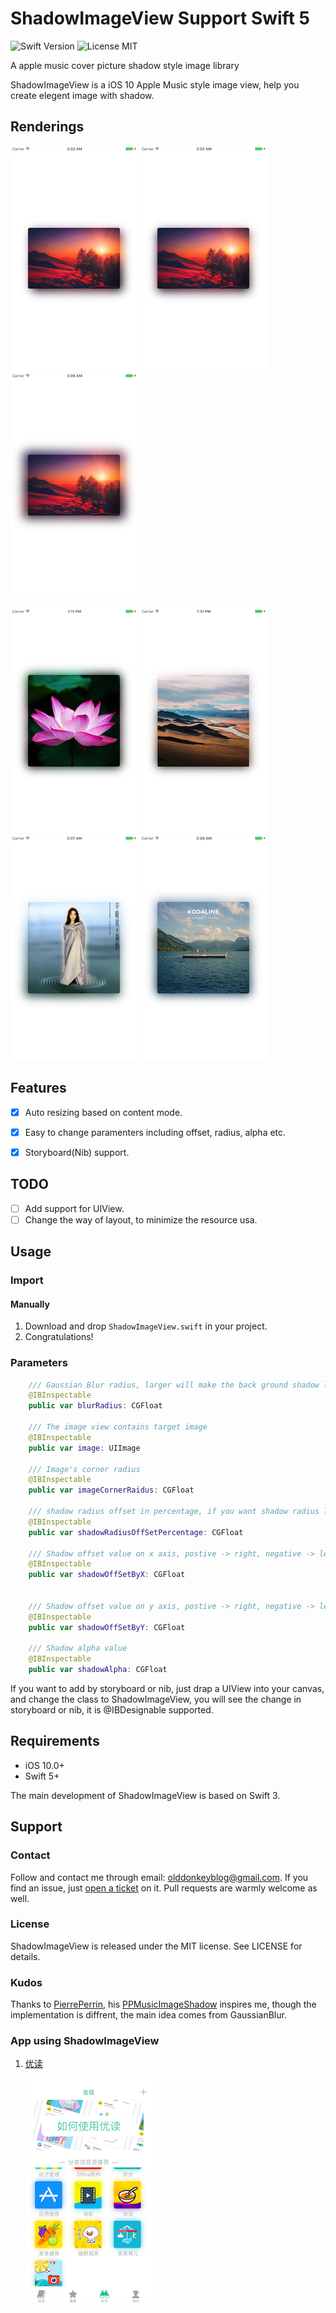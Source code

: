 # ShadowImageView Support Swift 5

![Swift Version](https://img.shields.io/badge/Swift-5.0-orange.svg) 
![License MIT](https://img.shields.io/badge/License-MIT-lightgrey.svg) 

A apple music cover picture shadow style image library

ShadowImageView is a iOS 10 Apple Music style image view, help you create elegent image with shadow.


## Renderings

![ShadowOffsetRight](Screenshots/Rightoffset.png) ![Nooffset](Screenshots/NoOffset.png) ![largeRadius](Screenshots/largeRadius.png) 

![lotus](Screenshots/lotus.png) ![Mountain](Screenshots/Mountain.png) ![CD1](Screenshots/CD1.png) ![CD2](Screenshots/CD2.png)


## Features

- [x] Auto resizing based on content mode.
- [x] Easy to change paramenters including offset, radius, alpha etc.
- [x] Storyboard(Nib) support.


## TODO

- [ ] Add support for UIView.
- [ ] Change the way of layout, to minimize the resource usa.

## Usage


### Import

#### Manually
1. Download and drop ```ShadowImageView.swift``` in your project.  
2. Congratulations!

### Parameters

```swift
    /// Gaussian Blur radius, larger will make the back ground shadow lighter (warning: do not set it too large, 2 or 3 for most cases)
    @IBInspectable
    public var blurRadius: CGFloat
    
    /// The image view contains target image
    @IBInspectable
    public var image: UIImage
    
    /// Image's corner radius
    @IBInspectable
    public var imageCornerRaidus: CGFloat
    
    /// shadow radius offset in percentage, if you want shadow radius larger, set a postive number for this, if you want it be smaller, then set a negative number
    @IBInspectable
    public var shadowRadiusOffSetPercentage: CGFloat
    
    /// Shadow offset value on x axis, postive -> right, negative -> left
    @IBInspectable
    public var shadowOffSetByX: CGFloat
    
    
    /// Shadow offset value on y axis, postive -> right, negative -> left
    @IBInspectable
    public var shadowOffSetByY: CGFloat
    
    /// Shadow alpha value
    @IBInspectable
    public var shadowAlpha: CGFloat

```

If you want to add by storyboard or nib, just drap a UIView into your canvas, and change the class to ShadowImageView, you will see the change in storyboard or nib, it is @IBDesignable supported.


## Requirements

- iOS 10.0+
- Swift 5+

The main development of ShadowImageView is based on Swift 3.

## Support

### Contact

Follow and contact me through email: olddonkeyblog@gmail.com. If you find an issue, just [open a ticket](https://github.com/olddonkey/ShadowImageView/issues/new) on it. Pull requests are warmly welcome as well.


### License

ShadowImageView is released under the MIT license. See LICENSE for details.


### Kudos

Thanks to [PierrePerrin](https://github.com/PierrePerrin), his [PPMusicImageShadow](https://github.com/PierrePerrin/PPMusicImageShadow) inspires me, though the implementation is diffrent, the main idea comes from GaussianBlur.


### App using ShadowImageView

1. [优读](https://itunes.apple.com/us/app/优读-订阅收藏和碎片知识管理神器/id1175225244) 

    ![youdu](Screenshots/youdu.png)


